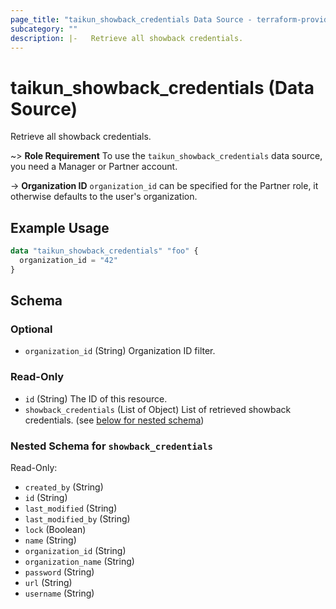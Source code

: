 ```yaml
---
page_title: "taikun_showback_credentials Data Source - terraform-provider-taikun"
subcategory: ""
description: |-   Retrieve all showback credentials.
---
```


# taikun_showback_credentials (Data Source)

Retrieve all showback credentials.

~> **Role Requirement** To use the `taikun_showback_credentials` data source, you need a Manager or Partner account.

-> **Organization ID** `organization_id` can be specified for the Partner role, it otherwise defaults to the user's organization.

## Example Usage

```terraform
data "taikun_showback_credentials" "foo" {
  organization_id = "42"
}
```

<!-- schema generated by tfplugindocs -->
## Schema

### Optional

- `organization_id` (String) Organization ID filter.

### Read-Only

- `id` (String) The ID of this resource.
- `showback_credentials` (List of Object) List of retrieved showback credentials. (see [below for nested schema](#nestedatt--showback_credentials))

<a id="nestedatt--showback_credentials"></a>
### Nested Schema for `showback_credentials`

Read-Only:

- `created_by` (String)
- `id` (String)
- `last_modified` (String)
- `last_modified_by` (String)
- `lock` (Boolean)
- `name` (String)
- `organization_id` (String)
- `organization_name` (String)
- `password` (String)
- `url` (String)
- `username` (String)


